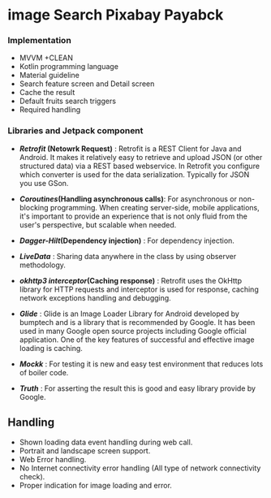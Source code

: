 # image Search Pixabay Payabck 

### Implementation
- MVVM +CLEAN
- Kotlin programming language
- Material guideline
- Search feature screen and Detail screen
- Cache the result 
- Default fruits search triggers
- Required handling
 
 ### Libraries and Jetpack component
- **_Retrofit_ (Netowrk Request)** : Retrofit is a REST Client for Java and Android. It makes it relatively easy to retrieve and upload JSON (or other structured data) via a REST based webservice. In Retrofit you configure which converter is used for the data serialization. Typically for JSON you use GSon.

- **_Coroutines_(Handling asynchronous calls)**: For asynchronous or non-blocking programming. When creating server-side, mobile applications, it's important to provide an experience that is not only fluid from the user's perspective, but scalable when needed.

- **_Dagger-Hilt_(Dependency injection)** : For dependency injection.

- **_LiveData_** : Sharing data anywhere in the class by using observer methodology.

- **_okhttp3 interceptor_(Caching response)** :  Retrofit uses the OkHttp library for HTTP requests and interceptor is used for response, caching network exceptions handling and debugging. 

- **_Glide_** : Glide is an Image Loader Library for Android developed by bumptech and is a library that is recommended by Google. It has been used in many Google open source projects including Google official application. One of the key features of successful and effective image loading is caching.

- **_Mockk_** : For testing it is new and easy test environment that reduces lots of boiler code. 

- **_Truth_** : For asserting the result this is good and easy library provide by Google.

## Handling
- Shown loading data event handling during web call.
- Portrait and landscape screen support.
- Web Error handling.
- No Internet connectivity error handling (All type of network connectivity check).
- Proper indication for image loading and error.
